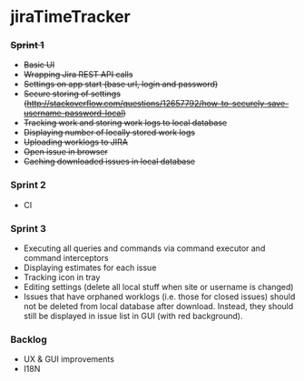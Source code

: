 # jiraTimeTracker

### ~~Sprint 1~~

* ~~Basic UI~~
* ~~Wrapping Jira REST API calls~~
* ~~Settings on app start (base url, login and password)~~
* ~~Secure storing of settings (http://stackoverflow.com/questions/12657792/how-to-securely-save-username-password-local)~~
* ~~Tracking work and storing work logs to local database~~
* ~~Displaying number of locally stored work logs~~
* ~~Uploading worklogs to JIRA~~
* ~~Open issue in browser~~
* ~~Caching downloaded issues in local database~~

### Sprint 2

* CI

### Sprint 3

* Executing all queries and commands via command executor and command interceptors
* Displaying estimates for each issue
* Tracking icon in tray
* Editing settings (delete all local stuff when site or username is changed)
* Issues that have orphaned worklogs (i.e. those for closed issues) should not be deleted from local database after download. Instead, they should still be displayed in issue list in GUI (with red background).

### Backlog

* UX & GUI improvements
* I18N
